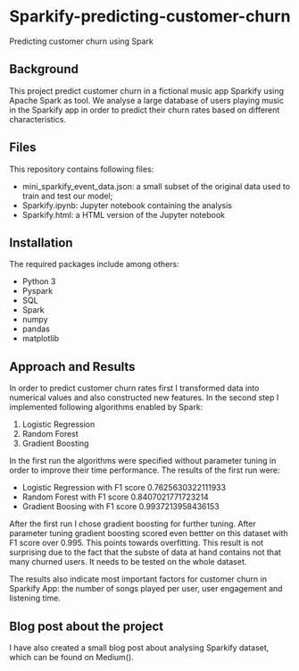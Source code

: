 # Sparkify-predicting-customer-churn
Predicting customer churn using Spark
## Background
This project predict customer churn in a fictional music app Sparkify using Apache Spark as tool. 
We analyse a large database of users playing music in the Sparkify app in order to predict their churn rates based on different characteristics. 
## Files
This repository contains following files: 
- mini_sparkify_event_data.json: a small subset of the original data used to train and test our model;
- Sparkify.ipynb: Jupyter notebook containing the analysis
- Sparkify.html: a HTML version of the Jupyter notebook 
## Installation
The required packages include among others:
- Python 3
- Pyspark
- SQL
- Spark
- numpy
- pandas
- matplotlib 
## Approach and Results
In order to predict customer churn rates first I transformed data into numerical values and also constructed new features. 
In the second step I implemented following algorithms enabled by Spark:

1. Logistic Regression
2. Random Forest
3. Gradient Boosting

In the first run the algorithms were specified without parameter tuning in order to improve their time performance.
The results of the first run were:
- Logistic Regression with F1 score 0.7625630322111933
- Random Forest with F1 score 0.8407021771723214
- Gradient Boosing with F1 score 0.9937213958436153

After the first run I chose gradient boosting for further tuning. After parameter tuning gradient boosting scored even bettter on this dataset with F1 score over 0.995. This points towards overfitting. This result is not surprising due to the fact that the subste of data at hand contains not that many churned users. It needs to be tested on the whole dataset. 

The results also indicate most important factors for customer churn in Sparkify App: the number of songs played per user, user engagement and listening time. 

## Blog post about the project

I have also created a small blog post about analysing Sparkify dataset, which can be found on Medium().   

